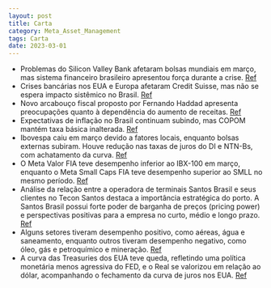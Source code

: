 ```yaml
---
layout: post
title: Carta
category: Meta_Asset_Management
tags: Carta
date: 2023-03-01
---
```


- Problemas do Silicon Valley Bank afetaram bolsas mundiais em março, mas sistema financeiro brasileiro apresentou força durante a crise.
<a href="#" onclick="search_on_pdf('Performance dos indicadores mundiais de bolsa entre 09/03 e 31/03: - Nasdaq: +8,7% - DAX: -0,2% -')">Ref</a>
- Crises bancárias nos EUA e Europa afetaram Credit Suisse, mas não se espera impacto sistêmico no Brasil.
<a href="#" onclick="search_on_pdf('No caso dos EUA, é pouco provável que tal crise no setor bancário seja sistêmica, como ocorreu em 2')">Ref</a>
- Novo arcabouço fiscal proposto por Fernando Haddad apresenta preocupações quanto à dependência do aumento de receitas.
<a href="#" onclick="search_on_pdf('que não; mas os primeiros sinais de que o próprio ministro reconhece de que precisa de R$ 150 bilhõ')">Ref</a>
- Expectativas de inflação no Brasil continuam subindo, mas COPOM mantém taxa básica inalterada.
<a href="#" onclick="search_on_pdf('expectativas para o IPCA, sucessivamente, não param de subir. Março não foi uma exceção: - Expecta')">Ref</a>
- Ibovespa caiu em março devido a fatores locais, enquanto bolsas externas subiram. Houve redução nas taxas de juros do DI e NTN-Bs, com achatamento da curva.
<a href="#" onclick="search_on_pdf('assustou os mercados. Todas as bolsas mundiais sofreram, em um primeiro momento, com a maior aversã')">Ref</a>
- O Meta Valor FIA teve desempenho inferior ao IBX-100 em março, enquanto o Meta Small Caps FIA teve desempenho superior ao SMLL no mesmo período.
<a href="#" onclick="search_on_pdf('e, negativo, para os segmentos de frigoríficos e tecnologia.  CARTEIRA META VALOR O Meta Valor FI')">Ref</a>
- Análise da relação entre a operadora de terminais Santos Brasil e seus clientes no Tecon Santos destaca a importância estratégica do porto. A Santos Brasil possui forte poder de barganha de preços (pricing power) e perspectivas positivas para a empresa no curto, médio e longo prazo.
<a href="#" onclick="search_on_pdf('consideramos a companhia um “porto seguro” de nosso portfólio, com forte crescimento de EBITDA nos ')">Ref</a>
- Alguns setores tiveram desempenho positivo, como aéreas, água e saneamento, enquanto outros tiveram desempenho negativo, como óleo, gás e petroquímico e mineração.
<a href="#" onclick="search_on_pdf('papéis puxados pelas expectativas de privatização. Cite-se Copasa (+18%) e Sanepar (+6%),  Menção ')">Ref</a>
- A curva das Treasuries dos EUA teve queda, refletindo uma política monetária menos agressiva do FED, e o Real se valorizou em relação ao dólar, acompanhando o fechamento da curva de juros nos EUA.
<a href="#" onclick="search_on_pdf('monetária menos agressiva do FED.   No mercado de câmbio, o Brasil seguiu, em março, a mesma tendên')">Ref</a>
